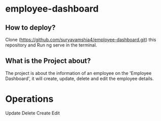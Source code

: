 # employee-dashboard

## How to deploy?
Clone (https://github.com/suryavamshia4/employee-dashboard.git) this repository and Run ng serve in the terminal.


## What is the Project about?
The project is about the information of an employee on the 'Employee Dashboard', it will create, update, delete and edit the employee details.


# Operations
Update
Delete
Create
Edit

